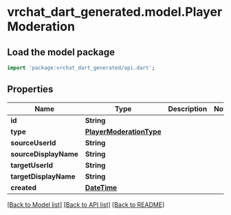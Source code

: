 # vrchat_dart_generated.model.PlayerModeration

## Load the model package
```dart
import 'package:vrchat_dart_generated/api.dart';
```

## Properties
Name | Type | Description | Notes
------------ | ------------- | ------------- | -------------
**id** | **String** |  | 
**type** | [**PlayerModerationType**](PlayerModerationType.md) |  | 
**sourceUserId** | **String** |  | 
**sourceDisplayName** | **String** |  | 
**targetUserId** | **String** |  | 
**targetDisplayName** | **String** |  | 
**created** | [**DateTime**](DateTime.md) |  | 

[[Back to Model list]](../README.md#documentation-for-models) [[Back to API list]](../README.md#documentation-for-api-endpoints) [[Back to README]](../README.md)


